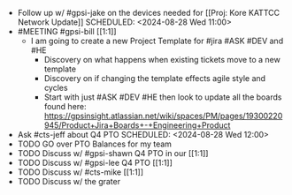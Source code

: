 - Follow up w/ #gpsi-jake on the devices needed for [[Proj: Kore KATTCC Network Update]]
  SCHEDULED: <2024-08-28 Wed 11:00>
- #MEETING #gpsi-bill [[1:1]]
	- I am going to create a new Project Template for #jira #ASK #DEV and #HE
		- Discovery on what happens when existing tickets move to a new template
		- Discovery on if changing the template effects agile style and cycles
		- Start with just #ASK #DEV #HE then look to update all the boards found here: https://gpsinsight.atlassian.net/wiki/spaces/PM/pages/19300220945/Product+Jira+Boards+-+Engineering+Product
- Ask #cts-jeff about Q4 PTO
  SCHEDULED: <2024-08-28 Wed 12:00>
- TODO GO over PTO Balances for my team
- TODO Discuss w/ #gpsi-shawn Q4 PTO in our [[1:1]]
- TODO  Discuss w/ #gpsi-lee Q4 PTO [[1:1]]
- TODO Discuss w/ #cts-mike [[1:1]]
- TODO Discuss w/ the grater